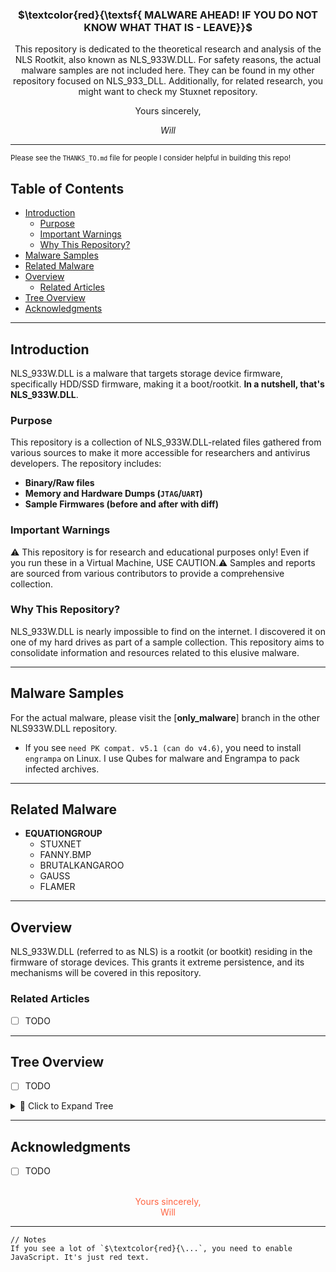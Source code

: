<div align="center">
<h3>$\textcolor{red}{\textsf{ MALWARE AHEAD! IF YOU  DO NOT  KNOW WHAT THAT IS - LEAVE}}$ </h3>
This repository is dedicated to the theoretical research and analysis of the NLS Rootkit, also known as NLS_933W.DLL. For safety reasons, the actual malware samples are not included here. They can be found in my other repository focused on NLS_933_DLL. Additionally, for related research, you might want to check my Stuxnet repository.
  
Yours sincerely,

*Will*

</div>

---

<sub>Please see the `THANKS_TO.md` file for people I consider helpful in building this repo!</sub>

## Table of Contents

- [Introduction](#introduction)
  - [Purpose](#purpose)
  - [Important Warnings](#important-warnings)
  - [Why This Repository?](#why-this-repository)
- [Malware Samples](#malware-samples)
- [Related Malware](#related-malware)
- [Overview](#overview)
  - [Related Articles](#related-articles)
- [Tree Overview](#tree-overview)
- [Acknowledgments](#acknowledgments)

---

## Introduction

NLS_933W.DLL is a malware that targets storage device firmware, specifically HDD/SSD firmware, making it a boot/rootkit. **In a nutshell, that's NLS_933W.DLL**.

### Purpose

This repository is a collection of NLS_933W.DLL-related files gathered from various sources to make it more accessible for researchers and antivirus developers. The repository includes:
- **Binary/Raw files**
- **Memory and Hardware Dumps (`JTAG`/`UART`)**
- **Sample Firmwares (before and after with diff)**

### Important Warnings

⚠️ This repository is for research and educational purposes only! Even if you run these in a Virtual Machine, USE CAUTION.⚠️ Samples and reports are sourced from various contributors to provide a comprehensive collection.

### Why This Repository?

NLS_933W.DLL is nearly impossible to find on the internet. I discovered it on one of my hard drives as part of a sample collection. This repository aims to consolidate information and resources related to this elusive malware.

---

## Malware Samples

For the actual malware, please visit the [**only_malware**] branch in the other NLS933W.DLL repository.

- If you see `need PK compat. v5.1 (can do v4.6)`, you need to install `engrampa` on Linux. I use Qubes for malware and Engrampa to pack infected archives.

---

## Related Malware

- **EQUATIONGROUP**
  - STUXNET
  - FANNY.BMP
  - BRUTALKANGAROO
  - GAUSS
  - FLAMER

---

##  Overview

NLS_933W.DLL (referred to as NLS) is a rootkit (or bootkit) residing in the firmware of storage devices. This grants it extreme persistence, and its mechanisms will be covered in this repository.

### Related Articles
- [ ] TODO

---

## Tree Overview
- [ ] TODO

<details>
<summary>🌻 Click to Expand Tree</summary>

 files will be listed here.

</details>

---

## Acknowledgments
- [ ] TODO

<div align="center" style="color: #ff6341;">

<br>
Yours sincerely,<br>
Will
</div>

---

```
// Notes
If you see a lot of `$\textcolor{red}{\...`, you need to enable JavaScript. It's just red text.
```
